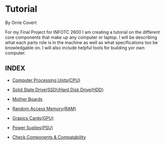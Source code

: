 # Tutorial
By Orrie Covert

For my Final Project for INFOTC 2600 I am creating a tutorial on the different core components that make up any computer or laptop. I will be describing what each parts role is in the machine as well as what specifications too be knowledgable on. I will also include helpful tools for building yor own computer. 

## INDEX

* [Computer Processing Units(CPU)](/Covert_CPU.md)

* [Solid State Drive(SSD)/Hard Disk Drive(HDD)](/Covert_Drives.md)

* [Mother Boards](/Covert_MB.md)

* [Random Access Memory(RAM)](/Covert_RAM.md)

* [Grapics Cards(GPU)](/Covert_GPU.md)

* [Power Suplies(PSU)](/Covert_PSU.md)

* [Check Components & Compatability](/Covert_Build.md)
